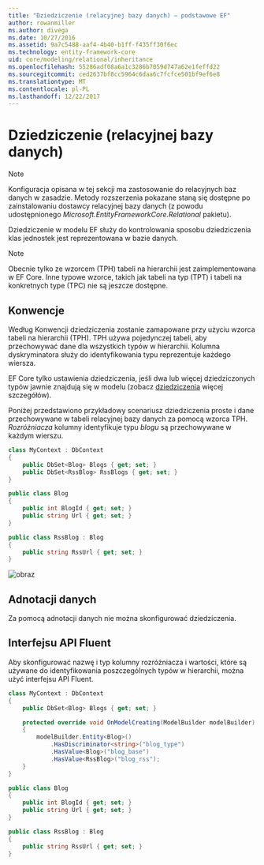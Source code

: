 ```yaml
---
title: "Dziedziczenie (relacyjnej bazy danych) — podstawowe EF"
author: rowanmiller
ms.author: divega
ms.date: 10/27/2016
ms.assetid: 9a7c5488-aaf4-4b40-b1ff-f435ff30f6ec
ms.technology: entity-framework-core
uid: core/modeling/relational/inheritance
ms.openlocfilehash: 55286adf08a6a1c3286b7059d747a62e1feffd22
ms.sourcegitcommit: ced2637bf8cc5964c6daa6c7fcfce501bf9ef6e8
ms.translationtype: MT
ms.contentlocale: pl-PL
ms.lasthandoff: 12/22/2017
---
```

# <a name="inheritance-relational-database"></a>Dziedziczenie (relacyjnej bazy danych)

> [!NOTE]  
> Konfiguracja opisana w tej sekcji ma zastosowanie do relacyjnych baz danych w zasadzie. Metody rozszerzenia pokazane staną się dostępne po zainstalowaniu dostawcy relacyjnej bazy danych (z powodu udostępnionego *Microsoft.EntityFrameworkCore.Relational* pakietu).

Dziedziczenie w modelu EF służy do kontrolowania sposobu dziedziczenia klas jednostek jest reprezentowana w bazie danych.

> [!NOTE]  
> Obecnie tylko ze wzorcem (TPH) tabeli na hierarchii jest zaimplementowana w EF Core. Inne typowe wzorce, takich jak tabeli na typ (TPT) i tabeli na konkretnych type (TPC) nie są jeszcze dostępne.

## <a name="conventions"></a>Konwencje

Według Konwencji dziedziczenia zostanie zamapowane przy użyciu wzorca tabeli na hierarchii (TPH). TPH używa pojedynczej tabeli, aby przechowywać dane dla wszystkich typów w hierarchii. Kolumna dyskryminatora służy do identyfikowania typu reprezentuje każdego wiersza.

EF Core tylko ustawienia dziedziczenia, jeśli dwa lub więcej dziedziczonych typów jawnie znajdują się w modelu (zobacz [dziedziczenia](../inheritance.md) więcej szczegółów).

Poniżej przedstawiono przykładowy scenariusz dziedziczenia proste i dane przechowywane w tabeli relacyjnej bazy danych za pomocą wzorca TPH. *Rozróżniacza* kolumny identyfikuje typu *blogu* są przechowywane w każdym wierszu.

<!-- [!code-csharp[Main](samples/core/relational/Modeling/Conventions/Samples/InheritanceDbSets.cs)] -->
``` csharp
class MyContext : DbContext
{
    public DbSet<Blog> Blogs { get; set; }
    public DbSet<RssBlog> RssBlogs { get; set; }
}

public class Blog
{
    public int BlogId { get; set; }
    public string Url { get; set; }
}

public class RssBlog : Blog
{
    public string RssUrl { get; set; }
}
```

![obraz](_static/inheritance-tph-data.png)

## <a name="data-annotations"></a>Adnotacji danych

Za pomocą adnotacji danych nie można skonfigurować dziedziczenia.

## <a name="fluent-api"></a>Interfejsu API Fluent

Aby skonfigurować nazwę i typ kolumny rozróżniacza i wartości, które są używane do identyfikowania poszczególnych typów w hierarchii, można użyć interfejsu API Fluent.

<!-- [!code-csharp[Main](samples/core/relational/Modeling/FluentAPI/Samples/InheritanceTPHDiscriminator.cs?highlight=7,8,9,10)] -->
``` csharp
class MyContext : DbContext
{
    public DbSet<Blog> Blogs { get; set; }

    protected override void OnModelCreating(ModelBuilder modelBuilder)
    {
        modelBuilder.Entity<Blog>()
            .HasDiscriminator<string>("blog_type")
            .HasValue<Blog>("blog_base")
            .HasValue<RssBlog>("blog_rss");
    }
}

public class Blog
{
    public int BlogId { get; set; }
    public string Url { get; set; }
}

public class RssBlog : Blog
{
    public string RssUrl { get; set; }
}
```
